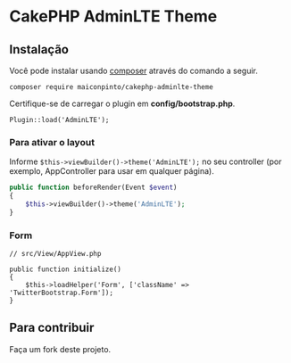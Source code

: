 # CakePHP AdminLTE Theme

## Instalação

Você pode instalar usando [composer](http://getcomposer.org) através do comando a seguir.

	composer require maiconpinto/cakephp-adminlte-theme

Certifique-se de carregar o plugin em **config/bootstrap.php**.

	Plugin::load('AdminLTE');

### Para ativar o layout

Informe `$this->viewBuilder()->theme('AdminLTE');` no seu controller (por exemplo, AppController para usar em qualquer página).

```php
public function beforeRender(Event $event)
{
	$this->viewBuilder()->theme('AdminLTE');
}
```

### Form

```
// src/View/AppView.php

public function initialize()
{
    $this->loadHelper('Form', ['className' => 'TwitterBootstrap.Form']);
}
```

## Para contribuir

Faça um fork deste projeto.

